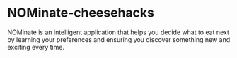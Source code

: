
# NOMinate-cheesehacks
NOMinate is an intelligent application that helps you decide what to eat next by learning your preferences and ensuring you discover something new and exciting every time.

